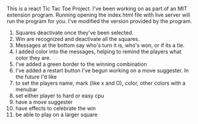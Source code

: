This is a react Tic Tac Toe Project.
I've been working on as part of an MIT extension program.
Running opening the index.html file with live server will run the program for you.
I've modified the version provided by the program.
  1.  Squares deactivate once they've been selected.
  2.  Win are recognized and deactivate all the squares.
  3.  Messages at the bottom say who's turn it is, who's won, or if its a tie.
  4.  I added color into the messages, helping to remind the players what color they are.
  5.  I've added a green border to the winning combination
  6.  I've added a restart button
    I've begun working on a move suggester.
  In the future I'd like
  1.  to set the players name, mark (like x and O), color, other colors with a menubar
  2.  set either player to hard or easy cpu
  3.  have a move suggester
  5.  have effects to celebrate the win
  6.  be able to play on a larger square

